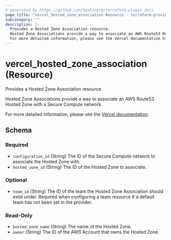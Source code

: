 ```yaml
---
# generated by https://github.com/hashicorp/terraform-plugin-docs
page_title: "vercel_hosted_zone_association Resource - terraform-provider-vercel"
subcategory: ""
description: |-
  Provides a Hosted Zone Association resource.
  Hosted Zone Associations provide a way to associate an AWS Route53 Hosted Zone with a Secure Compute network.
  For more detailed information, please see the Vercel documentation https://vercel.com/docs.
---
```


# vercel_hosted_zone_association (Resource)

Provides a Hosted Zone Association resource.

Hosted Zone Associations provide a way to associate an AWS Route53 Hosted Zone with a Secure Compute network.

For more detailed information, please see the [Vercel documentation](https://vercel.com/docs).



<!-- schema generated by tfplugindocs -->
## Schema

### Required

- `configuration_id` (String) The ID of the Secure Compute network to associate the Hosted Zone with.
- `hosted_zone_id` (String) The ID of the Hosted Zone to associate.

### Optional

- `team_id` (String) The ID of the team the Hosted Zone Association should exist under. Required when configuring a team resource if a default team has not been set in the provider.

### Read-Only

- `hosted_zone_name` (String) The name of the Hosted Zone.
- `owner` (String) The ID of the AWS Account that owns the Hosted Zone.
